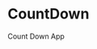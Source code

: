 # CountDown
 Count Down App
     
         
                                                  
                                                   
                                        
                     
             
   
 
   
 
